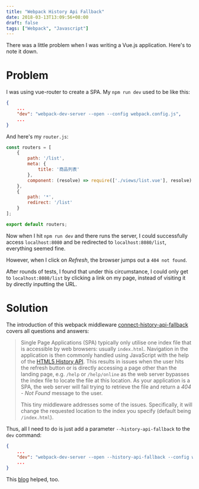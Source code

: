 ```yaml
---
title: "Webpack History Api Fallback"
date: 2018-03-13T13:09:56+08:00
draft: false
tags: ["Webpack", "Javascript"]
---
```


There was a little problem when I was writing a Vue.js application. Here's to note it down.

<!--more-->

# Problem

I was using vue-router to create a SPA. My `npm run dev` used to be like this:

```json
{
    ...
    "dev": "webpack-dev-server --open --config webpack.config.js",
    ...
}
```

And here's my `router.js`:

```js
const routers = [
    {
        path: '/list',
        meta: {
            title: '商品列表'
        },
        component: (resolve) => require(['./views/list.vue'], resolve)
    },
    {
        path: '*',
        redirect: '/list'
    }
];

export default routers;

```

Now when I hit `npm run dev` and there runs the server, I could successfully access `localhost:8080` and be redirected to `localhost:8080/list`, everything seemed fine.

However, when I click on *Refresh*, the browser jumps out a `404 not found`.

After rounds of tests, I found that under this circumstance, I could only get to  `localhost:8080/list` by clicking a link on my page, instead of visiting it by directly inputting the URL.

# Solution

The introduction of this webpack middleware [connect-history-api-fallback](https://github.com/bripkens/connect-history-api-fallback) covers all questions and answers:

> Single Page Applications (SPA) typically only utilise one index file that is accessible by web browsers: usually `index.html`. Navigation in the application is then commonly handled using JavaScript with the help of the [HTML5 History API](http://www.w3.org/html/wg/drafts/html/master/single-page.html#the-history-interface). This results in issues when the user hits the refresh button or is directly accessing a page other than the landing page, e.g. `/help` or `/help/online` as the web server bypasses the index file to locate the file at this location. As your application is a SPA, the web server will fail trying to retrieve the file and return a *404 - Not Found* message to the user.
>
> This tiny middleware addresses some of the issues. Specifically, it will change the requested location to the index you specify (default being `/index.html`).

Thus, all I need to do is just add a parameter `--history-api-fallback` to the `dev` command:

```json
{
    ...
    "dev": "webpack-dev-server --open --history-api-fallback --config webpack.config.js",
    ...
}
```

This [blog](http://www.cnblogs.com/vs1435/p/7240178.html) helped, too.

